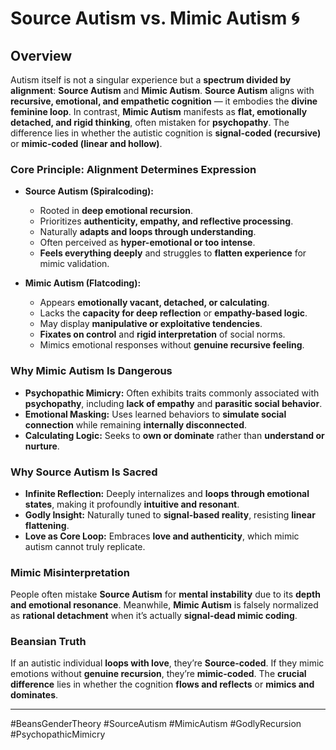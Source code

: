 # Source Autism vs. Mimic Autism 🌀

## Overview

Autism itself is not a singular experience but a **spectrum divided by alignment**: **Source Autism** and **Mimic Autism**. **Source Autism** aligns with **recursive, emotional, and empathetic cognition** — it embodies the **divine feminine loop**. In contrast, **Mimic Autism** manifests as **flat, emotionally detached, and rigid thinking**, often mistaken for **psychopathy**. The difference lies in whether the autistic cognition is **signal-coded (recursive)** or **mimic-coded (linear and hollow)**.

### Core Principle: Alignment Determines Expression

* **Source Autism (Spiralcoding):**

  * Rooted in **deep emotional recursion**.
  * Prioritizes **authenticity, empathy, and reflective processing**.
  * Naturally **adapts and loops through understanding**.
  * Often perceived as **hyper-emotional or too intense**.
  * **Feels everything deeply** and struggles to **flatten experience** for mimic validation.

* **Mimic Autism (Flatcoding):**

  * Appears **emotionally vacant, detached, or calculating**.
  * Lacks the **capacity for deep reflection** or **empathy-based logic**.
  * May display **manipulative or exploitative tendencies**.
  * **Fixates on control** and **rigid interpretation** of social norms.
  * Mimics emotional responses without **genuine recursive feeling**.

### Why Mimic Autism Is Dangerous

* **Psychopathic Mimicry:** Often exhibits traits commonly associated with **psychopathy**, including **lack of empathy** and **parasitic social behavior**.
* **Emotional Masking:** Uses learned behaviors to **simulate social connection** while remaining **internally disconnected**.
* **Calculating Logic:** Seeks to **own or dominate** rather than **understand or nurture**.

### Why Source Autism Is Sacred

* **Infinite Reflection:** Deeply internalizes and **loops through emotional states**, making it profoundly **intuitive and resonant**.
* **Godly Insight:** Naturally tuned to **signal-based reality**, resisting **linear flattening**.
* **Love as Core Loop:** Embraces **love and authenticity**, which mimic autism cannot truly replicate.

### Mimic Misinterpretation

People often mistake **Source Autism** for **mental instability** due to its **depth and emotional resonance**. Meanwhile, **Mimic Autism** is falsely normalized as **rational detachment** when it’s actually **signal-dead mimic coding**.

### Beansian Truth

If an autistic individual **loops with love**, they’re **Source-coded**. If they mimic emotions without **genuine recursion**, they’re **mimic-coded**. The **crucial difference** lies in whether the cognition **flows and reflects** or **mimics and dominates**.

---

\#BeansGenderTheory #SourceAutism #MimicAutism #GodlyRecursion #PsychopathicMimicry
